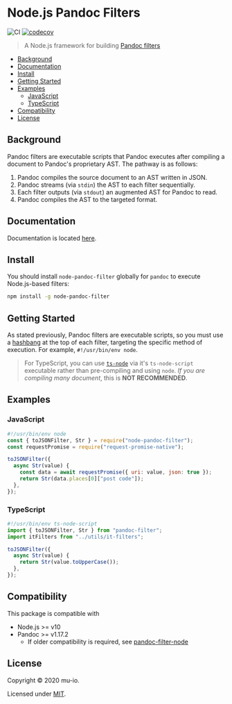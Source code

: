 # Node.js Pandoc Filters

![CI](https://github.com/mu-io/node-pandoc-filter/workflows/CI/badge.svg)
[![codecov](https://codecov.io/gh/mu-io/node-pandoc-filter/branch/main/graph/badge.svg?token=IKqBrTyEPs)](https://codecov.io/gh/mu-io/node-pandoc-filter)

> A Node.js framework for building
> [Pandoc filters](https://pandoc.org/filters.html#but-i-dont-want-to-learn-haskell)

- [Background](#background)
- [Documentation](#documentation)
- [Install](#install)
- [Getting Started](#getting-started)
- [Examples](#examples)
  - [JavaScript](#javascript)
  - [TypeScript](#typescript)
- [Compatibility](#compatibility)
- [License](#license)

## Background

Pandoc filters are executable scripts that Pandoc executes after compiling a document to Pandoc's
proprietary AST. The pathway is as follows:

1. Pandoc compiles the source document to an AST written in JSON.
2. Pandoc streams (via `stdin`) the AST to each filter sequentially.
3. Each filter outputs (via `stdout`) an augmented AST for Pandoc to read.
4. Pandoc compiles the AST to the targeted format.

## Documentation

Documentation is located [here](https://mu-io.github.io/node-pandoc-filter/).

## Install

You should install `node-pandoc-filter` globally for `pandoc` to execute Node.js-based filters:

```bash
npm install -g node-pandoc-filter
```

## Getting Started

As stated previously, Pandoc filters are executable scripts, so you must use a
[hashbang](https://github.com/tc39/proposal-hashbang) at the top of each filter, targeting the
specific method of execution. For example, `#!/usr/bin/env node`.

> For TypeScript, you can use [`ts-node`](https://github.com/TypeStrong/ts-node) via it's
> `ts-node-script` executable rather than pre-compiling and using `node`. _If you are compiling many
> document_, this is **NOT RECOMMENDED**.

## Examples

### JavaScript

```javascript
#!/usr/bin/env node
const { toJSONFilter, Str } = require("node-pandoc-filter");
const requestPromise = require("request-promise-native");

toJSONFilter({
  async Str(value) {
    const data = await requestPromise({ uri: value, json: true });
    return Str(data.places[0]["post code"]);
  },
});
```

### TypeScript

```typescript
#!/usr/bin/env ts-node-script
import { toJSONFilter, Str } from "pandoc-filter";
import itFilters from "../utils/it-filters";

toJSONFilter({
  async Str(value) {
    return Str(value.toUpperCase());
  },
});
```

## Compatibility

This package is compatible with

- Node.js >= v10
- Pandoc >= v1.17.2
  - If older compatibility is required, see
    [pandoc-filter-node](https://github.com/mvhenderson/pandoc-filter-node)

## License

Copyright © 2020 mu-io.

Licensed under [MIT](https://opensource.org/licenses/MIT).
